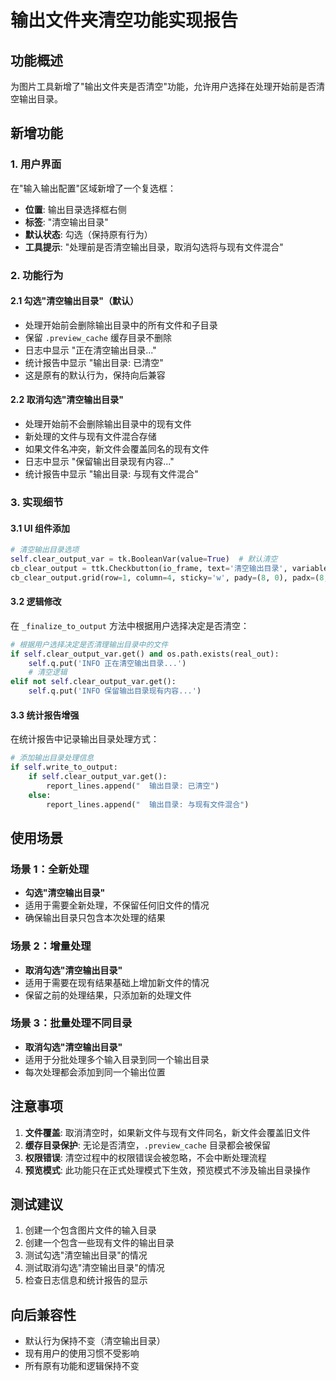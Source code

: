 <!-- @format -->

# 输出文件夹清空功能实现报告

## 功能概述

为图片工具新增了"输出文件夹是否清空"功能，允许用户选择在处理开始前是否清空输出目录。

## 新增功能

### 1. 用户界面

在"输入输出配置"区域新增了一个复选框：

-   **位置**: 输出目录选择框右侧
-   **标签**: "清空输出目录"
-   **默认状态**: 勾选（保持原有行为）
-   **工具提示**: "处理前是否清空输出目录，取消勾选将与现有文件混合"

### 2. 功能行为

#### 2.1 勾选"清空输出目录"（默认）

-   处理开始前会删除输出目录中的所有文件和子目录
-   保留 `.preview_cache` 缓存目录不删除
-   日志中显示 "正在清空输出目录..."
-   统计报告中显示 "输出目录: 已清空"
-   这是原有的默认行为，保持向后兼容

#### 2.2 取消勾选"清空输出目录"

-   处理开始前不会删除输出目录中的现有文件
-   新处理的文件与现有文件混合存储
-   如果文件名冲突，新文件会覆盖同名的现有文件
-   日志中显示 "保留输出目录现有内容..."
-   统计报告中显示 "输出目录: 与现有文件混合"

### 3. 实现细节

#### 3.1 UI 组件添加

```python
# 清空输出目录选项
self.clear_output_var = tk.BooleanVar(value=True)  # 默认清空
cb_clear_output = ttk.Checkbutton(io_frame, text='清空输出目录', variable=self.clear_output_var)
cb_clear_output.grid(row=1, column=4, sticky='w', pady=(8, 0), padx=(8, 0))
```

#### 3.2 逻辑修改

在 `_finalize_to_output` 方法中根据用户选择决定是否清空：

```python
# 根据用户选择决定是否清理输出目录中的文件
if self.clear_output_var.get() and os.path.exists(real_out):
    self.q.put('INFO 正在清空输出目录...')
    # 清空逻辑
elif not self.clear_output_var.get():
    self.q.put('INFO 保留输出目录现有内容...')
```

#### 3.3 统计报告增强

在统计报告中记录输出目录处理方式：

```python
# 添加输出目录处理信息
if self.write_to_output:
    if self.clear_output_var.get():
        report_lines.append("  输出目录: 已清空")
    else:
        report_lines.append("  输出目录: 与现有文件混合")
```

## 使用场景

### 场景 1：全新处理

-   **勾选"清空输出目录"**
-   适用于需要全新处理，不保留任何旧文件的情况
-   确保输出目录只包含本次处理的结果

### 场景 2：增量处理

-   **取消勾选"清空输出目录"**
-   适用于需要在现有结果基础上增加新文件的情况
-   保留之前的处理结果，只添加新的处理文件

### 场景 3：批量处理不同目录

-   **取消勾选"清空输出目录"**
-   适用于分批处理多个输入目录到同一个输出目录
-   每次处理都会添加到同一个输出位置

## 注意事项

1. **文件覆盖**: 取消清空时，如果新文件与现有文件同名，新文件会覆盖旧文件
2. **缓存目录保护**: 无论是否清空，`.preview_cache` 目录都会被保留
3. **权限错误**: 清空过程中的权限错误会被忽略，不会中断处理流程
4. **预览模式**: 此功能只在正式处理模式下生效，预览模式不涉及输出目录操作

## 测试建议

1. 创建一个包含图片文件的输入目录
2. 创建一个包含一些现有文件的输出目录
3. 测试勾选"清空输出目录"的情况
4. 测试取消勾选"清空输出目录"的情况
5. 检查日志信息和统计报告的显示

## 向后兼容性

-   默认行为保持不变（清空输出目录）
-   现有用户的使用习惯不受影响
-   所有原有功能和逻辑保持不变
